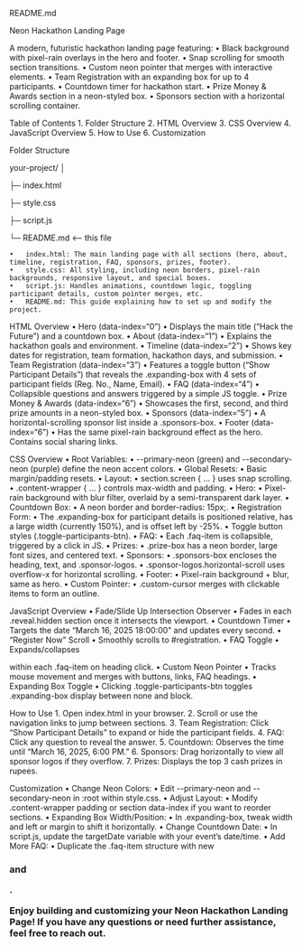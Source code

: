 README.md

Neon Hackathon Landing Page

A modern, futuristic hackathon landing page featuring:
	•	Black background with pixel-rain overlays in the hero and footer.
	•	Snap scrolling for smooth section transitions.
	•	Custom neon pointer that merges with interactive elements.
	•	Team Registration with an expanding box for up to 4 participants.
	•	Countdown timer for hackathon start.
	•	Prize Money & Awards section in a neon-styled box.
	•	Sponsors section with a horizontal scrolling container.

Table of Contents
	1.	Folder Structure
	2.	HTML Overview
	3.	CSS Overview
	4.	JavaScript Overview
	5.	How to Use
	6.	Customization

Folder Structure

your-project/
│

├─ index.html

├─ style.css

├─ script.js

└─ README.md  <-- this file

	•	index.html: The main landing page with all sections (hero, about, timeline, registration, FAQ, sponsors, prizes, footer).
	•	style.css: All styling, including neon borders, pixel-rain backgrounds, responsive layout, and special boxes.
	•	script.js: Handles animations, countdown logic, toggling participant details, custom pointer merges, etc.
	•	README.md: This guide explaining how to set up and modify the project.

HTML Overview
	•	Hero (data-index=“0”)
	•	Displays the main title (“Hack the Future”) and a countdown box.
	•	About (data-index=“1”)
	•	Explains the hackathon goals and environment.
	•	Timeline (data-index=“2”)
	•	Shows key dates for registration, team formation, hackathon days, and submission.
	•	Team Registration (data-index=“3”)
	•	Features a toggle button (“Show Participant Details”) that reveals the .expanding-box with 4 sets of participant fields (Reg. No., Name, Email).
	•	FAQ (data-index=“4”)
	•	Collapsible questions and answers triggered by a simple JS toggle.
	•	Prize Money & Awards (data-index=“6”)
	•	Showcases the first, second, and third prize amounts in a neon-styled box.
	•	Sponsors (data-index=“5”)
	•	A horizontal-scrolling sponsor list inside a .sponsors-box.
	•	Footer (data-index=“6”)
	•	Has the same pixel-rain background effect as the hero. Contains social sharing links.

CSS Overview
	•	Root Variables:
	•	--primary-neon (green) and --secondary-neon (purple) define the neon accent colors.
	•	Global Resets:
	•	Basic margin/padding resets.
	•	Layout:
	•	section.screen { ... } uses snap scrolling.
	•	.content-wrapper { ... } controls max-width and padding.
	•	Hero:
	•	Pixel-rain background with blur filter, overlaid by a semi-transparent dark layer.
	•	Countdown Box:
	•	A neon border and border-radius: 15px;.
	•	Registration Form:
	•	The .expanding-box for participant details is positioned relative, has a large width (currently 150%), and is offset left by -25%.
	•	Toggle button styles (.toggle-participants-btn).
	•	FAQ:
	•	Each .faq-item is collapsible, triggered by a click in JS.
	•	Prizes:
	•	.prize-box has a neon border, large font sizes, and centered text.
	•	Sponsors:
	•	.sponsors-box encloses the heading, text, and .sponsor-logos.
	•	.sponsor-logos.horizontal-scroll uses overflow-x for horizontal scrolling.
	•	Footer:
	•	Pixel-rain background + blur, same as hero.
	•	Custom Pointer:
	•	.custom-cursor merges with clickable items to form an outline.

JavaScript Overview
	•	Fade/Slide Up Intersection Observer
	•	Fades in each .reveal.hidden section once it intersects the viewport.
	•	Countdown Timer
	•	Targets the date “March 16, 2025 18:00:00” and updates every second.
	•	“Register Now” Scroll
	•	Smoothly scrolls to #registration.
	•	FAQ Toggle
	•	Expands/collapses <p> within each .faq-item on heading click.
	•	Custom Neon Pointer
	•	Tracks mouse movement and merges with buttons, links, FAQ headings.
	•	Expanding Box Toggle
	•	Clicking .toggle-participants-btn toggles .expanding-box display between none and block.

How to Use
	1.	Open index.html in your browser.
	2.	Scroll or use the navigation links to jump between sections.
	3.	Team Registration: Click “Show Participant Details” to expand or hide the participant fields.
	4.	FAQ: Click any question to reveal the answer.
	5.	Countdown: Observes the time until “March 16, 2025, 6:00 PM.”
	6.	Sponsors: Drag horizontally to view all sponsor logos if they overflow.
	7.	Prizes: Displays the top 3 cash prizes in rupees.

Customization
	•	Change Neon Colors:
	•	Edit --primary-neon and --secondary-neon in :root within style.css.
	•	Adjust Layout:
	•	Modify .content-wrapper padding or section data-index if you want to reorder sections.
	•	Expanding Box Width/Position:
	•	In .expanding-box, tweak width and left or margin to shift it horizontally.
	•	Change Countdown Date:
	•	In script.js, update the targetDate variable with your event’s date/time.
	•	Add More FAQ:
	•	Duplicate the .faq-item structure with new <h3> and <p>.

Enjoy building and customizing your Neon Hackathon Landing Page! If you have any questions or need further assistance, feel free to reach out.
